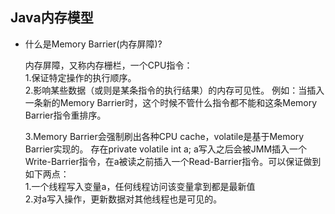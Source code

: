 ## Java内存模型

+ 什么是Memory Barrier(内存屏障)?

    内存屏障，又称内存栅栏，一个CPU指令：<br/>
    1.保证特定操作的执行顺序。<br/> 
    2.影响某些数据（或则是某条指令的执行结果）的内存可见性。
    例如：当插入一条新的Memory Barrier时，这个时候不管什么指令都不能和这条Memory Barrier指令重排序。<br/>
    
    3.Memory Barrier会强制刷出各种CPU cache，volatile是基于Memory Barrier实现的。
    存在private volatile int a; a写入之后会被JMM插入一个Write-Barrier指令，在a被读之前插入一个Read-Barrier指令。可以保证做到如下两点：</br>
    1.一个线程写入变量a，任何线程访问该变量拿到都是最新值<br/>
    2.对a写入操作，更新数据对其他线程也是可见的。<br/>


